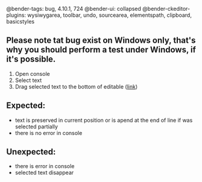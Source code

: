 @bender-tags: bug, 4.10.1, 724
@bender-ui: collapsed
@bender-ckeditor-plugins: wysiwygarea, toolbar, undo, sourcearea, elementspath, clipboard, basicstyles

## Please note tat bug exist on Windows only, that's why you should perform a test under Windows, if it's possible.

1. Open console
2. Select text
3. Drag selected text to the bottom of editable (<a href="https://user-images.githubusercontent.com/20988892/28924759-10f4f568-7863-11e7-80bc-d3e3bf14211d.gif" target="_blank">link</a>)

## Expected:
* text is preserved in current position or is apend at the end of line if was selected partially
* there is no error in console

## Unexpected:
* there is error in console
* selected text disappear
